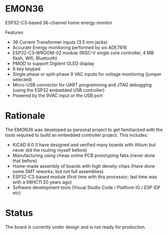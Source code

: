 # EMON36
ESP32-C3-based 36-channel home energy monitor

Features

  - 36 Current Transformer inputs (3.5 mm jacks)
  - Accurate Energy monitoring performed by six ADE7816
  - ESP32-C3-WROOM-02 module (RISC-V single core controller, 4 MB flash, Wifi, Bluetooth)
  - PMOD to support Digilent OLED display
  - 6 key keypad
  - Single phase or split-phase 9 VAC inputs for voltage monitoring (jumper selected)
  - Micro-USB connector for UART programming and JTAG debugging (using the ESP32 embedded USB controller)      
  - Powered by the 9VAC input or the USB port

# Rationale

The EMON36 was developed as personal project to get familiarized with the tools required to build an embedded controller project. This includes:

   - KiCAD 6.0 (I have designed and verified many boards with Altium but never did the routing myself before)
   - Manufacturing using cheap online PCB prototyping fabs (never done that before)
   - Home-made assembly of boards with high density chips (Have done some SMT reworks, but not full assemblies)
   - ESP32-C3-based module (first time with this processor; last time was with a 68HC11 20 years ago)
   - Software development tools (Visual Studio Code / Platform IO / ESP IDF etc)

# Status

The board is currently under design and is not ready for production.

 